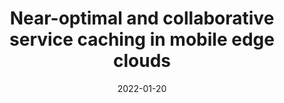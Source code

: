 ---
title: "Near-optimal and collaborative service caching in mobile edge clouds"
collection: publications
category: 2022
date: 2022-01-20
permalink: /publication/Near-optimal and collaborative service caching in mobile edge clouds
excerpt: 'Zichuan Xu, Lizhen Zhou, Sid Chi-Kin Chau, Weifa Liang, Haipeng Dai, <strong><u>Lixing Chen</u></strong>, Wenzheng Xu, Qiufen Xia, Pan Zhou'
venue: 'IEEE Transactions on Mobile Computing'
paperurl: 'https://ieeexplore.ieee.org/abstract/document/9687301/'
---